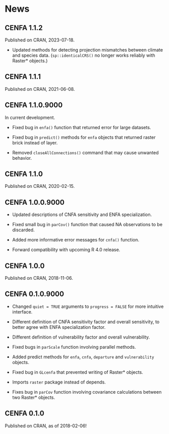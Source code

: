 
# News

## CENFA 1.1.2

Published on CRAN, 2023-07-18.

- Updated methods for detecting projection mismatches between climate
  and species data. (`sp::identicalCRS()` no longer works reliably with
  Raster\* objects.)

## CENFA 1.1.1

Published on CRAN, 2021-06-08.

## CENFA 1.1.0.9000

In current development.

- Fixed bug in `enfa()` function that returned error for large datasets.

- Fixed bug in `predict()` methods for `enfa` objects that returned
  raster brick instead of layer.

- Removed `closeAllConnections()` command that may cause unwanted
  behavior.

## CENFA 1.1.0

Published on CRAN, 2020-02-15.

## CENFA 1.0.0.9000

- Updated descriptions of CNFA sensitivity and ENFA specialization.

- Fixed small bug in `parCov()` function that caused NA observations to
  be discarded.

- Added more informative error messages for `cnfa()` function.

- Forward compatibility with upcoming R 4.0 release.

## CENFA 1.0.0

Published on CRAN, 2018-11-06.

## CENFA 0.1.0.9000

- Changed `quiet = TRUE` arguments to `progress = FALSE` for more
  intuitive interface.

- Different definition of CNFA sensitivity factor and overall
  sensitivity, to better agree with ENFA specialization factor.

- Different definition of vulnerability factor and overall
  vulnerability.

- Fixed bugs in `parScale` function involving parallel methods.

- Added predict methods for `enfa`, `cnfa`, `departure` and
  `vulnerability` objects.

- Fixed bug in `GLcenfa` that prevented writing of Raster\* objects.

- Imports `raster` package instead of depends.

- Fixes bug in `parCov` function involving covariance calculations
  between two Raster\* objects.

## CENFA 0.1.0

Published on CRAN, as of 2018-02-06!
